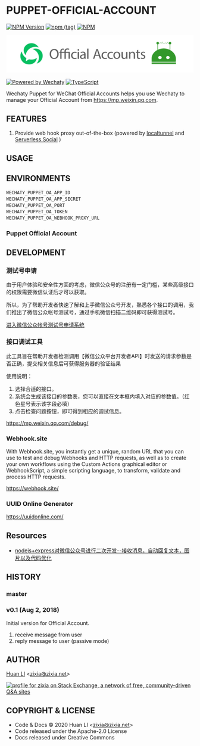 # PUPPET-OFFICIAL-ACCOUNT

[![NPM Version](https://badge.fury.io/js/wechaty-puppet-official-account.svg)](https://badge.fury.io/js/wechaty-puppet-official-account)
[![npm (tag)](https://img.shields.io/npm/v/wechaty-puppet-official-account/next.svg)](https://www.npmjs.com/package/wechaty-puppet-official-account?activeTab=versions)
[![NPM](https://github.com/wechaty/wechaty-puppet-official-account/workflows/NPM/badge.svg)](https://github.com/wechaty/wechaty-puppet-official-account/actions?query=workflow%3ANPM)

![WeChat Official Account Puppet for Wechaty](docs/images/wechaty-puppet-official-account.png)

[![Powered by Wechaty](https://img.shields.io/badge/Powered%20By-Wechaty-brightgreen.svg)](https://github.com/wechaty/wechaty)
[![TypeScript](https://img.shields.io/badge/%3C%2F%3E-TypeScript-blue.svg)](https://www.typescriptlang.org/)

Wechaty Puppet for WeChat Official Accounts helps you use Wechaty to manage your Official Account from <https://mp.weixin.qq.com>.

## FEATURES

1. Provide web hook proxy out-of-the-box (powered by [localtunnel](https://github.com/localtunnel/localtunnel) and [Serverless.Social](https://serverless.social) )

## USAGE

## ENVIRONMENTS

```sh
WECHATY_PUPPET_OA_APP_ID
WECHATY_PUPPET_OA_APP_SECRET
WECHATY_PUPPET_OA_PORT
WECHATY_PUPPET_OA_TOKEN
WECHATY_PUPPET_OA_WEBHOOK_PROXY_URL
```

### Puppet Official Account

## DEVELOPMENT

### 测试号申请

由于用户体验和安全性方面的考虑，微信公众号的注册有一定门槛，某些高级接口的权限需要微信认证后才可以获取。

所以，为了帮助开发者快速了解和上手微信公众号开发，熟悉各个接口的调用，我们推出了微信公众帐号测试号，通过手机微信扫描二维码即可获得测试号。

[进入微信公众帐号测试号申请系统](https://developers.weixin.qq.com/doc/offiaccount/Basic_Information/Requesting_an_API_Test_Account.html)

### 接口调试工具

此工具旨在帮助开发者检测调用【微信公众平台开发者API】时发送的请求参数是否正确，提交相关信息后可获得服务器的验证结果

使用说明：

1. 选择合适的接口。
1. 系统会生成该接口的参数表，您可以直接在文本框内填入对应的参数值。（红色星号表示该字段必填）
1. 点击检查问题按钮，即可得到相应的调试信息。

<https://mp.weixin.qq.com/debug/>

### Webhook.site

With Webhook.site, you instantly get a unique, random URL that you can use to test and debug Webhooks and HTTP requests, as well as to create your own workflows using the Custom Actions graphical editor or WebhookScript, a simple scripting language, to transform, validate and process HTTP requests.

<https://webhook.site/>

### UUID Online Generator

<https://uuidonline.com/>

## Resources

- [nodejs+express对微信公众号进行二次开发--接收消息，自动回复文本，图片以及代码优化](https://blog.csdn.net/weixin_44729896/article/details/102525375)

## HISTORY

### master

### v0.1 (Aug 2, 2018)

Initial version for Official Account.

1. receive message from user
1. reply message to user (passive mode)

## AUTHOR

[Huan LI](http://linkedin.com/in/zixia) \<zixia@zixia.net\>

<a href="https://stackexchange.com/users/265499">
  <img src="https://stackexchange.com/users/flair/265499.png" width="208" height="58" alt="profile for zixia on Stack Exchange, a network of free, community-driven Q&amp;A sites" title="profile for zixia on Stack Exchange, a network of free, community-driven Q&amp;A sites">
</a>

## COPYRIGHT & LICENSE

- Code & Docs © 2020 Huan LI \<zixia@zixia.net\>
- Code released under the Apache-2.0 License
- Docs released under Creative Commons
